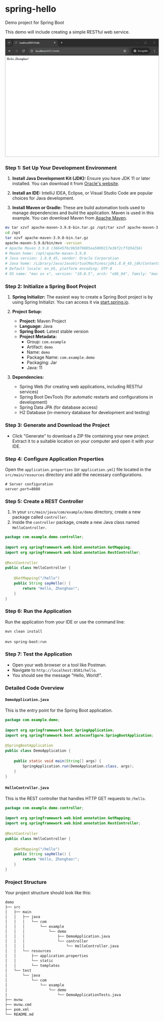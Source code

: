 # spring-hello
Demo project for Spring Boot

This demo will include creating a simple RESTful web service.

![springboot-hello.png](data/springboot-hello.png)

### Step 1: Set Up Your Development Environment

1. **Install Java Development Kit (JDK):** Ensure you have JDK 11 or later installed. You can download it from [Oracle's website](https://www.oracle.com/java/technologies/javase-downloads.html).

2. **Install an IDE:** IntelliJ IDEA, Eclipse, or Visual Studio Code are popular choices for Java development.

3. **Install Maven or Gradle:** These are build automation tools used to manage dependencies and build the application. Maven is used in this example. You can download Maven from [Apache Maven](https://maven.apache.org/download.cgi).

```sh
mv tar xzvf apache-maven-3.9.8-bin.tar.gz /opt/tar xzvf apache-maven-3.9.8-bin.tar.gz
cd /opt
tar xzvf apache-maven-3.9.8-bin.tar.gz
apache-maven-3.9.8/bin/mvn -version
# Apache Maven 3.9.8 (36645f6c9b5079805ea5009217e36f2cffd34256)
# Maven home: /opt/apache-maven-3.9.8
# Java version: 1.8.0_45, vendor: Oracle Corporation
# Java home: /Library/Java/JavaVirtualMachines/jdk1.8.0_45.jdk/Contents/Home/jre
# Default locale: en_US, platform encoding: UTF-8
# OS name: "mac os x", version: "10.8.5", arch: "x86_64", family: "mac
```

### Step 2: Initialize a Spring Boot Project

1. **Spring Initializr:** The easiest way to create a Spring Boot project is by using Spring Initializr. You can access it via [start.spring.io](https://start.spring.io/).

2. **Project Setup:**
   - **Project:** Maven Project
   - **Language:** Java
   - **Spring Boot:** Latest stable version
   - **Project Metadata:**
     - Group: `com.example`
     - Artifact: `demo`
     - Name: `demo`
     - Package Name: `com.example.demo`
     - Packaging: Jar
     - Java: 11

3. **Dependencies:**
   - Spring Web (for creating web applications, including RESTful services)
   - Spring Boot DevTools (for automatic restarts and configurations in development)
   - Spring Data JPA (for database access)
   - H2 Database (in-memory database for development and testing)

### Step 3: Generate and Download the Project

- Click "Generate" to download a ZIP file containing your new project. Extract it to a suitable location on your computer and open it with your IDE.

### Step 4: Configure Application Properties

Open the `application.properties` (or `application.yml`) file located in the `src/main/resources` directory and add the necessary configurations.

```properties
# Server configuration
server.port=8080
```

### Step 5: Create a REST Controller

1. In your `src/main/java/com/example/demo` directory, create a new package called `controller`.
2. Inside the `controller` package, create a new Java class named `HelloController`.

```java
package com.example.demo.controller;

import org.springframework.web.bind.annotation.GetMapping;
import org.springframework.web.bind.annotation.RestController;

@RestController
public class HelloController {

    @GetMapping("/hello")
    public String sayHello() {
        return "Hello, Zhonghao!";
    }
}
```

### Step 6: Run the Application

Run the application from your IDE or use the command line:

```sh
mvn clean install

mvn spring-boot:run
```

### Step 7: Test the Application

- Open your web browser or a tool like Postman.
- Navigate to `http://localhost:8501/hello`.
- You should see the message "Hello, World!".

### Detailed Code Overview

#### `DemoApplication.java`

This is the entry point for the Spring Boot application.

```java
package com.example.demo;

import org.springframework.boot.SpringApplication;
import org.springframework.boot.autoconfigure.SpringBootApplication;

@SpringBootApplication
public class DemoApplication {

    public static void main(String[] args) {
        SpringApplication.run(DemoApplication.class, args);
    }
}
```

#### `HelloController.java`

This is the REST controller that handles HTTP GET requests to `/hello`.

```java
package com.example.demo.controller;

import org.springframework.web.bind.annotation.GetMapping;
import org.springframework.web.bind.annotation.RestController;

@RestController
public class HelloController {

    @GetMapping("/hello")
    public String sayHello() {
        return "Hello, Zhonghao!";
    }
}
```

### Project Structure

Your project structure should look like this:

```
demo
├── src
│   ├── main
│   │   ├── java
│   │   │   └── com
│   │   │       └── example
│   │   │           └── demo
│   │   │               ├── DemoApplication.java
│   │   │               └── controller
│   │   │                   └── HelloController.java
│   │   └── resources
│   │       ├── application.properties
│   │       └── static
│   │       └── templates
│   └── test
│       └── java
│           └── com
│               └── example
│                   └── demo
│                       └── DemoApplicationTests.java
├── mvnw
├── mvnw.cmd
├── pom.xml
└── README.md
```
